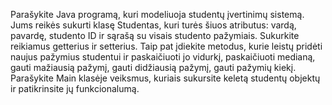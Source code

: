 Parašykite Java programą, kuri modeliuoja studentų įvertinimų sistemą. Jums reikės sukurti klasę Studentas, kuri turės šiuos atributus: vardą, pavardę, studento ID ir sąrašą su visais studento pažymiais. Sukurkite reikiamus getterius ir setterius. Taip pat įdiekite metodus, kurie leistų pridėti naujus pažymius studentui ir paskaičiuoti jo vidurkį, paskaičiuoti medianą, gauti mažiausią pažymį, gauti didžiausią pažymį, gauti pažymių kiekį. Parašykite Main klasėje veiksmus, kuriais sukursite keletą studentų objektų ir patikrinsite jų funkcionalumą.
